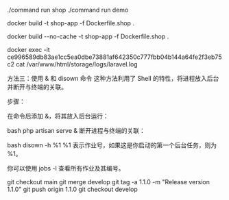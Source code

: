 ./command run shop
./command run demo

docker build -t shop-app -f Dockerfile.shop .

docker build --no-cache -t shop-app -f Dockerfile.shop .

docker exec -it ce996589db83ae1cc5ea0dbe73881af642350c777fbb04b144a64fe2f3eb75c2 cat /var/www/html/storage/logs/laravel.log


方法三：使用 & 和 disown 命令
这种方法利用了 Shell 的特性，将进程放入后台并断开与终端的关联。

步骤：

在命令后添加 &，将其放入后台运行：

bash
php artisan serve &
断开进程与终端的关联：

bash
disown -h %1
%1 表示作业号，如果这是你启动的第一个后台任务，则为 %1。

你可以使用 jobs -l 查看所有作业及其编号。

git checkout main
git merge develop
git tag -a 1.1.0 -m "Release version 1.1.0"
git push origin 1.1.0
git checkout develop 